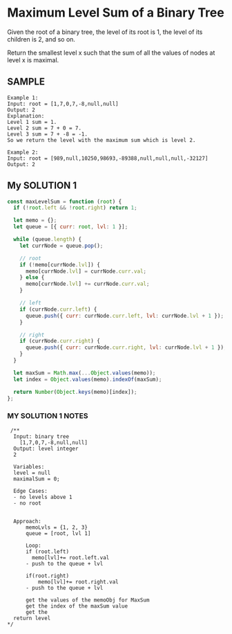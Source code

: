 # Maximum Level Sum of a Binary Tree

Given the root of a binary tree, the level of its root is 1, the level of its children is 2, and so on.

Return the smallest level x such that the sum of all the values of nodes at level x is maximal.

## SAMPLE

```
Example 1:
Input: root = [1,7,0,7,-8,null,null]
Output: 2
Explanation:
Level 1 sum = 1.
Level 2 sum = 7 + 0 = 7.
Level 3 sum = 7 + -8 = -1.
So we return the level with the maximum sum which is level 2.

Example 2:
Input: root = [989,null,10250,98693,-89388,null,null,null,-32127]
Output: 2

```

## My SOLUTION 1

```js
const maxLevelSum = function (root) {
  if (!root.left && !root.right) return 1;

  let memo = {};
  let queue = [{ curr: root, lvl: 1 }];

  while (queue.length) {
    let currNode = queue.pop();

    // root
    if (!memo[currNode.lvl]) {
      memo[currNode.lvl] = currNode.curr.val;
    } else {
      memo[currNode.lvl] += currNode.curr.val;
    }

    // left
    if (currNode.curr.left) {
      queue.push({ curr: currNode.curr.left, lvl: currNode.lvl + 1 });
    }

    // right
    if (currNode.curr.right) {
      queue.push({ curr: currNode.curr.right, lvl: currNode.lvl + 1 });
    }
  }

  let maxSum = Math.max(...Object.values(memo));
  let index = Object.values(memo).indexOf(maxSum);

  return Number(Object.keys(memo)[index]);
};
```

### MY SOLUTION 1 NOTES

```
 /**
  Input: binary tree
    [1,7,0,7,-8,null,null]
  Output: level integer
  2

  Variables:
  level = null
  maximalSum = 0;

  Edge Cases:
  - no levels above 1
  - no root


  Approach:
      memoLvls = {1, 2, 3}
      queue = [root, lvl 1]

      Loop:
      if (root.left)
        memo[lvl]+= root.left.val
      - push to the queue + lvl

      if(root.right)
          memo[lvl]+= root.right.val
      - push to the queue + lvl

      get the values of the memoObj for MaxSum
      get the index of the maxSum value
      get the
  return level
*/
```
